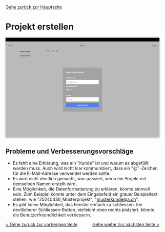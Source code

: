 [Gehe zurück zur Hauptseite](index.html)

# Projekt erstellen

<img src="screenshots/create_project.png" alt="Projekt-erstellen" style="max-width: 100%; box-shadow: 0 0 5px rgba(0, 0, 0, 0.3);">

## Probleme und Verbesserungsvorschläge

- Es fehlt eine Erklärung, was ein "Kunde" ist und warum es abgefüllt werden muss. Auch wird nicht klar kommuniziert, dass ein "@"-Zeichen für die E-Mail-Adresse verwendet werden sollte.
- Es wird nicht deutlich gemacht, was passiert, wenn ein Projekt mit demselben Namen erstellt wird.
- Eine Möglichkeit, die Datenformatierung zu erklären, könnte sinnvoll sein. Zum Beispiel könnte unter dem Eingabefeld ein grauer Beispieltext stehen, wie "20240430_Musterprojekt", "musterkunde@a.ch".
- Es gibt keine Möglichkeit, das Fenster einfach zu schliessen. Ein deutlicherer Schliessen-Button, vielleicht oben rechts platziert, könnte die Benutzerfreundlichkeit verbessern.

<div style="text-align: left; float: left;"><a href="main_view.html">< Gehe zurück zur vorherigen Seite</a></div>
<div style="text-align: right; float: right;"><a href="load_project.html">Gehe weiter zur nächsten Seite ></a></div>
